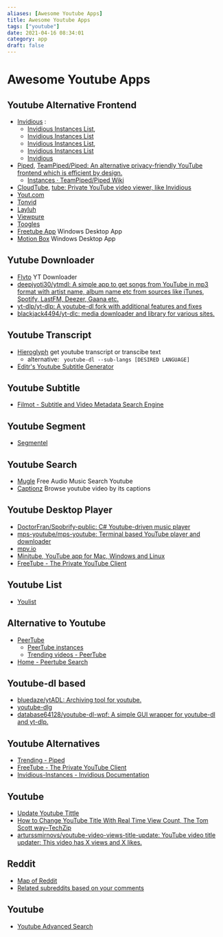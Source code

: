 ```yaml
---
aliases: [Awesome Youtube Apps]
title: Awesome Youtube Apps
tags: ["youtube"]
date: 2021-04-16 08:34:01
category: app
draft: false
---
```


# Awesome Youtube Apps

## Youtube Alternative Frontend

- [Invidious](https://invidio.us/) :
    - [Invidious Instances List](https://instances.invidio.us/),
    - [Invidious Instances List](https://redirect.invidious.io/)
    - [Invidious Instances List](https://github.com/iv-org/invidious/wiki/Invidious-Instances),
    - [Invidious Instances List](https://github.com/iv-org/documentation/blob/master/Invidious-Instances.md)
    - [Invidious](https://invidious.tube/feed/popular)
- [Piped](https://piped.kavin.rocks/), [TeamPiped/Piped: An alternative privacy-friendly YouTube frontend which is efficient by design.](https://github.com/TeamPiped/Piped)
    - [Instances · TeamPiped/Piped Wiki](https://github.com/TeamPiped/Piped/wiki/Instances)
- [CloudTube](https://tube.cadence.moe/), [tube: Private YouTube video viewer, like Invidious](https://sr.ht/~cadence/tube/)
- [Yout.com](https://yout.com/)
- [Tonvid](http://www.tonvid.com/)
- [Layluh](https://www.layluh.com/)
- [Viewpure](https://www.viewpure.com/)
- [Toogles](https://toogl.es/)
- [Freetube App](https://freetubeapp.io) Windows Desktop App
- [Motion Box](https://www.viewpure.com/) Windows Desktop App

## Yutube Downloader

- [Flvto](https://flvto.video/) YT Downloader
- [deepjyoti30/ytmdl: A simple app to get songs from YouTube in mp3 format with artist name, album name etc from sources like iTunes, Spotify, LastFM, Deezer, Gaana etc.](https://github.com/deepjyoti30/ytmdl)
- [yt-dlp/yt-dlp: A youtube-dl fork with additional features and fixes](https://github.com/yt-dlp/yt-dlp)
- [blackjack4494/yt-dlc: media downloader and library for various sites.](https://github.com/blackjack4494/yt-dlc)

## Youtube Transcript

- [Hieroglyph](https://hierogly.ph/) get youtube transcript or transcibe text
    - alternative: ` youtube-dl --sub-langs [DESIRED LANGUAGE]`
- [Editr's Youtube Subtitle Generator](https://www.editr.io/beta)

## Youtube Subtitle

- [Filmot - Subtitle and Video Metadata Search Engine](https://filmot.com/)

## Youtube Segment

- [Segmentel](http://www.segmentel.com/)

## Youtube Search

- [Mugle](http://mugle.io/) Free Audio Music Search Youtube
- [Captionz](https://pnlpal.dev/captionz) Browse youtube video by its captions

## Youtube Desktop Player

- [DoctorFran/Spobrify-public: C# Youtube-driven music player](https://github.com/DoctorFran/Spobrify-public)
- [mps-youtube/mps-youtube: Terminal based YouTube player and downloader](https://github.com/mps-youtube/mps-youtube)
- [mpv.io](https://mpv.io/)
- [Minitube, YouTube app for Mac, Windows and Linux](https://flavio.tordini.org/minitube)
- [FreeTube - The Private YouTube Client](https://freetubeapp.io/#download)

## Youtube List

- [Youlist](https://www.youlist.tv/)

## Alternative to Youtube

- [PeerTube](https://joinpeertube.org/)
    - [PeerTube instances](https://joinpeertube.org/instances#instances-list)
    - [Trending videos - PeerTube](https://wago.tube/videos/trending)
- [Home - Peertube Search](https://peertube-search.com/)

## Youtube-dl based

- [bluedaze/ytADL: Archiving tool for youtube.](https://github.com/bluedaze/ytADL)
- [youtube-dlg](https://mrs0m30n3.github.io/youtube-dl-gui/)
- [database64128/youtube-dl-wpf: A simple GUI wrapper for youtube-dl and yt-dlp.](https://github.com/database64128/youtube-dl-wpf)

## Youtube Alternatives

- [Trending - Piped](https://piped.kavin.rocks/)
- [FreeTube - The Private YouTube Client](https://freetubeapp.io/)
- [Invidious-Instances - Invidious Documentation](https://docs.invidious.io/Invidious-Instances.md)

## Youtube

- [Update Youtube Tittle](https://www.labnol.org/update-youtube-title-200818)
- [How to Change YouTube Title With Real Time View Count, The Tom Scott way–TechZip](https://techzip.in/how-to-change-youtube-title-with-real-time-view-count-the-tom-scott-way/)
- [arturssmirnovs/youtube-video-views-title-update: YouTube video title updater: This video has X views and X likes.](https://github.com/arturssmirnovs/youtube-video-views-title-update)

## Reddit

- [Map of Reddit](https://anvaka.github.io/map-of-reddit/?x=255000&y=381000&z=769530.5730064241)
- [Related subreddits based on your comments](https://anvaka.github.io/sayit/?query=)

## Youtube

- [Youtube Advanced Search](https://playlists.at/youtube/search/)
